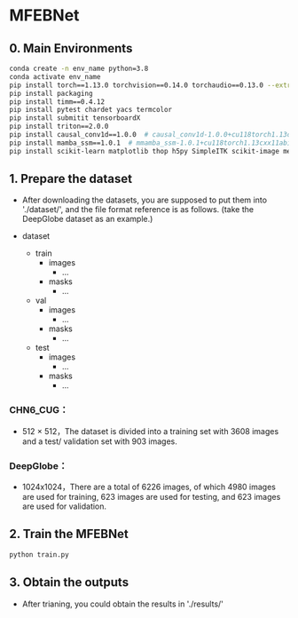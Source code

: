 # MFEBNet

## 0. Main Environments
```bash
conda create -n env_name python=3.8
conda activate env_name
pip install torch==1.13.0 torchvision==0.14.0 torchaudio==0.13.0 --extra-index-url https://download.pytorch.org/whl/cu117
pip install packaging
pip install timm==0.4.12
pip install pytest chardet yacs termcolor
pip install submitit tensorboardX
pip install triton==2.0.0
pip install causal_conv1d==1.0.0  # causal_conv1d-1.0.0+cu118torch1.13cxx11abiFALSE-cp38-cp38-linux_x86_64.whl
pip install mamba_ssm==1.0.1  # mmamba_ssm-1.0.1+cu118torch1.13cxx11abiFALSE-cp38-cp38-linux_x86_64.whl
pip install scikit-learn matplotlib thop h5py SimpleITK scikit-image medpy yacs
```

## 1. Prepare the dataset

- After downloading the datasets, you are supposed to put them into './dataset/', and the file format reference is as follows. (take the DeepGlobe dataset as an example.)

- dataset
  - train
    - images
      - ...
    - masks
      - ...
  - val
    - images
      - ...
    - masks
      - ...
  - test
    - images
      - ...
    - masks
      - ...

### CHN6_CUG：
- 512 × 512，The dataset is divided into a training set with 3608 images and a test/
validation set with 903 images.

### DeepGlobe：
- 1024x1024，There are a total of 6226 images, of which 4980 images are used for training, 623 images are used for testing, and 623 images are used for validation.
            

## 2. Train the MFEBNet
```python
python train.py
```

## 3. Obtain the outputs
- After trianing, you could obtain the results in './results/'
